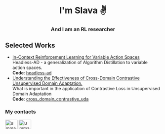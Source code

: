 <h1 align="center">I'm Slava ✌️</h1>
<h3 align="center">And I am an RL researcher</h3>

<h2 align="left">Selected Works</h3>

<ul>
  <li><a href="https://arxiv.org/pdf/2312.13327.pdf" target="blank">In-Context Reinforcement Learning for Variable Action Spaces</a></li>
  Headless-AD - a generalization of Algorithm Distillation to variable action spaces.
  <br>
  <b>Code</b>: <a href="https://github.com/corl-team/headless-ad" target="blank">headless-ad</a> 
  <li><a href="https://openreview.net/forum?id=0GpMf9UeI3G" target="blank">Understanding the Effectiveness of Cross-Domain Contrastive Unsupervised Domain Adaptation.</a></li>
  What is important in the application of Contrastive Loss in Unsupervised Domain Adaptation
  <br>
  <b>Code</b>: <a href="https://github.com/ummagumm-a/cross_domain_contrastive_uda" target="blank">cross_domain_contrastive_uda</a>  
</ul>

<h3 align="left">My contacts</h3>
<p align="left">
<!-- <a href="https://linkedin.com/in/aleksey-korshuk" target="blank"><img align="center" src="https://cdn.jsdelivr.net/npm/simple-icons@3.0.1/icons/linkedin.svg" alt="aleksey-korshuk-441507182" height="30" width="40" /></a>
<a href="https://instagram.com/_goodimpression_" target="blank"><img align="center" src="https://cdn.jsdelivr.net/npm/simple-icons@3.0.1/icons/instagram.svg" alt="_goodimpression_" height="30" width="40" /></a> -->
 <a href="https://t.me/ummagumm_a" target="blank"><img align="center" src="https://cdn.jsdelivr.net/npm/simple-icons@4.19.0/icons/telegram.svg" alt="ummagumm_a" height="30" width="40" /></a>
 <a href="https://x.com/ummagumm_a" target="blank"><img align="center" src="https://cdn.jsdelivr.net/npm/simple-icons@4.19.0/icons/twitter.svg" alt="ummagumm_a" height="30" width="40" /></a>

</p>


